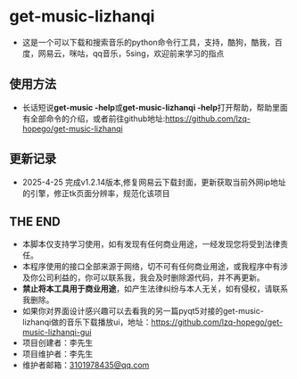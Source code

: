 # get-music-lizhanqi

- 这是一个可以下载和搜索音乐的python命令行工具，支持，酷狗，酷我，百度，网易云，咪咕，qq音乐，5sing，欢迎前来学习的指点

## 使用方法

- 长话短说**get-music -help**或**get-music-lizhanqi -help**打开帮助，帮助里面有全部命令的介绍，或者前往github地址:<https://github.com/lzq-hopego/get-music-lizhanqi>

## 更新记录

- 2025-4-25 完成v1.2.14版本,修复网易云下载封面，更新获取当前外网ip地址的引擎，修正tk页面分辨率，规范化该项目

## THE END

- 本脚本仅支持学习使用，如有发现有任何商业用途，一经发现您将受到法律责任。
- 本程序使用的接口全部来源于网络，切不可有任何商业用途，或我程序中有涉及你公司利益的，你可以联系我，我会及时删除源代码，并不再更新。
- **禁止将本工具用于商业用途**，如产生法律纠纷与本人无关，如有侵权，请联系我删除。
- 如果你对界面设计感兴趣可以去看我的另一篇pyqt5对接的get-music-lizhanqi做的音乐下载播放ui，地址：https://github.com/lzq-hopego/get-music-lizhanqi-gui
- 项目创建者：李先生
- 项目维护者：李先生
- 维护者邮箱：3101978435@qq.com